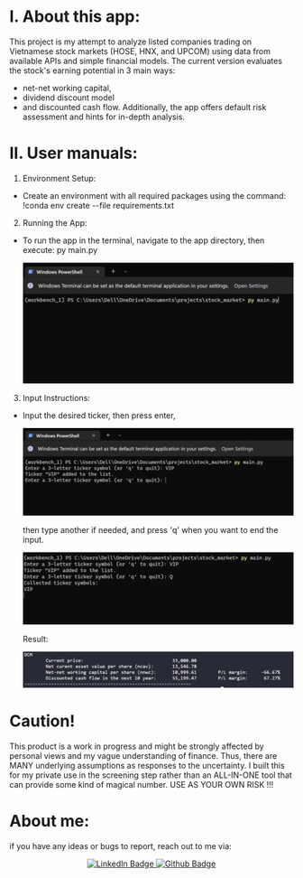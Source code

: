 # I. About this app:

This project is my attempt to analyze listed companies trading on Vietnamese stock markets (HOSE, HNX, and UPCOM) using data from available APIs and simple financial models.
The current version evaluates the stock's earning potential in 3 main ways:

- net-net working capital,
- dividend discount model
- and discounted cash flow.
  Additionally, the app offers default risk assessment and hints for in-depth analysis.

# II. User manuals:

1. Environment Setup:

- Create an environment with all required packages using the command:
  !conda env create --file requirements.txt

2. Running the App:

- To run the app in the terminal, navigate to the app directory, then execute:
py main.py
  <p>
      <img src="images\image.png" />
  </p>

3. Input Instructions:

- Input the desired ticker, then press enter,
  <p>
    <img src="images\image-1.png" />
  </p> 
    then type another if needed, and press 'q' when you want to end the input.
  <p>
    <img src="images\image-2.png" />
  </p>  
    Result:
  <p>
    <img src="images\image-3.png" />
  </p>

# Caution!

This product is a work in progress and might be strongly affected by personal views and my vague understanding of finance. Thus, there are MANY underlying assumptions as responses to the uncertainty.
I built this for my private use in the screening step rather than an ALL-IN-ONE tool that can provide some kind of magical number.
USE AS YOUR OWN RISK !!!

# About me:

if you have any ideas or bugs to report, reach out to me via:

<div id="badges" align="center">
  <a href="https://www.linkedin.com/in/dang-khoa-vo">
    <img src="https://img.shields.io/badge/LinkedIn-blue?style=for-the-badge&logo=linkedin&logoColor=white" alt="LinkedIn Badge"/>
  </a>
  </a>
    <a href="https://github.com/khoavo-dan/">
    <img src="https://img.shields.io/badge/GitHub-100000?style=for-the-badge&logo=github&logoColor=white" alt="Github Badge"/>
  </a>
</div>
